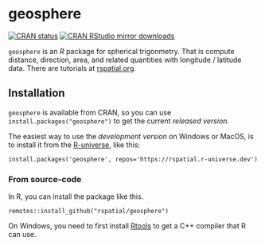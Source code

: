 # geosphere

[![CRAN
status](https://www.r-pkg.org/badges/version/geosphere)](https://cran.r-project.org/package=geosphere)
[![CRAN RStudio mirror downloads](http://cranlogs.r-pkg.org/badges/geosphere)](http://www.r-pkg.org/pkg/geosphere)


`geosphere` is an *R* package for spherical trigonmetry. That is compute distance, direction, area, and related quantities with longitude / latitude data. There are tutorials at [rspatial.org](https://rspatial.org/raster/sphere/index.html). 


## Installation

`geosphere` is available from CRAN, so you can use `install.packages("geosphere")` to get the current *released version*.

The easiest way to use the *development version* on Windows or MacOS, is to install it from the [R-universe](https://r-universe.dev/organizations/), like this:


```
install.packages('geosphere', repos='https://rspatial.r-universe.dev')
```


### From source-code

In R, you can install the package like this.

```
remotes::install_github("rspatial/geosphere")
```

On Windows, you need to first install [Rtools](https://cran.r-project.org/bin/windows/Rtools/) to get a C++ compiler that R can use. 

